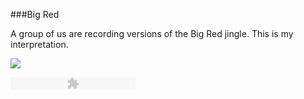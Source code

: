 ###Big Red

A group of us are recording versions of the Big Red jingle.  This is my interpretation.

![](media/bigRed.jpg) 

<object type="application/x-shockwave-flash" data="scripts/player_mp3_mini.swf" width="200" height="20">
     <param name="movie" value="scripts/player_mp3_mini.swf" />
     <param name="bgcolor" value="#ff0000" />
     <param name="FlashVars" value="mp3=media/bigRed.mp3" />
</object>

